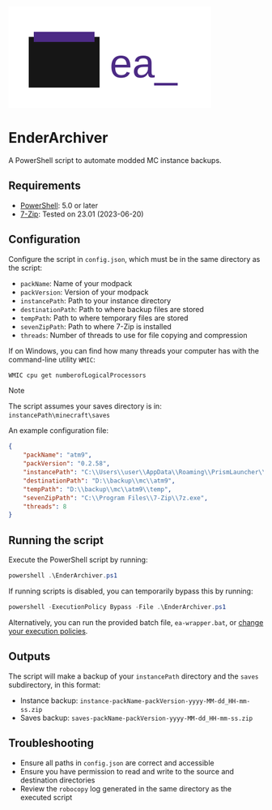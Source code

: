 ![logo](assets/logo.svg)

# EnderArchiver
A PowerShell script to automate modded MC instance backups.

## Requirements
- [PowerShell](https://learn.microsoft.com/en-us/powershell/scripting/install/installing-powershell-on-windows): 5.0 or later
- [7-Zip](https://www.7-zip.org/): Tested on 23.01 (2023-06-20)

## Configuration
Configure the script in `config.json`, which must be in the same directory as the script:
- `packName`: Name of your modpack
- `packVersion`: Version of your modpack
- `instancePath`: Path to your instance directory
- `destinationPath`: Path to where backup files are stored
- `tempPath`: Path to where temporary files are stored
- `sevenZipPath`: Path to where 7-Zip is installed
- `threads`: Number of threads to use for file copying and compression

If on Windows, you can find how many threads your computer has with the command-line utility `WMIC`:
```powershell
WMIC cpu get numberofLogicalProcessors
```

> [!NOTE]
> The script assumes your saves directory is in: `instancePath\minecraft\saves`

An example configuration file:

```json
{
    "packName": "atm9",
    "packVersion": "0.2.58",
    "instancePath": "C:\\Users\\user\\AppData\\Roaming\\PrismLauncher\\instances\\All the Mods 9 - ATM9",
    "destinationPath": "D:\\backup\\mc\\atm9",
    "tempPath": "D:\\backup\\mc\\atm9\\temp",
    "sevenZipPath": "C:\\Program Files\\7-Zip\\7z.exe",
    "threads": 8
}
```

## Running the script
Execute the PowerShell script by running:
```powershell
powershell .\EnderArchiver.ps1
```
If running scripts is disabled, you can temporarily bypass this by running:
```powershell
powershell -ExecutionPolicy Bypass -File .\EnderArchiver.ps1
```

Alternatively, you can run the provided batch file, `ea-wrapper.bat`, or [change your execution policies](https://learn.microsoft.com/en-us/powershell/module/microsoft.powershell.core/about/about_execution_policies).

## Outputs
The script will make a backup of your `instancePath` directory and the `saves` subdirectory, in this format:
- Instance backup: `instance-packName-packVersion-yyyy-MM-dd_HH-mm-ss.zip`
- Saves backup: `saves-packName-packVersion-yyyy-MM-dd_HH-mm-ss.zip`

## Troubleshooting
- Ensure all paths in `config.json` are correct and accessible
- Ensure you have permission to read and write to the source and destination directories
- Review the `robocopy` log generated in the same directory as the executed script
